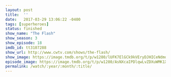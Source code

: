 ```yaml
---
layout: post
title:  ''
date:   2017-03-29 13:06:22 -0400
tags: [superheroes]
status: finished
show_name: "The Flash"
show_season: 3
show_episode: 18
imdb_id: tt3107288
show_url: http://www.cwtv.com/shows/the-flash/
show_image: https://image.tmdb.org/t/p/w1280/lUFK7ElGCk9kVEryDJHICeNdmd1.jpg
episode_image: https://image.tmdb.org/t/p/w1280/AsNXcaIPDlqwLvZDXuWMK1X8y4w.jpg
permalink: /watch/:year/:month/:title/
---
```

